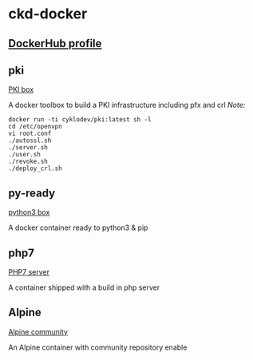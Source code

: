 # ckd-docker
[DockerHub profile](https://hub.docker.com/u/cyklodev/)
---
## pki
[PKI box](https://hub.docker.com/r/cyklodev/pki/ "ckd-pki image")  

A docker toolbox to build a PKI infrastructure including pfx and crl
*Note:*
```
docker run -ti cyklodev/pki:latest sh -l 
cd /etc/openvpn
vi root.conf
./autossl.sh
./server.sh
./user.sh
./revoke.sh
./deploy_crl.sh
```
## py-ready
[python3 box](https://hub.docker.com/r/cyklodev/py-ready/ "py-ready image") 

A docker container ready to python3 & pip

## php7
[PHP7 server](https://hub.docker.com/r/cyklodev/php7/ "php7 image")

A container shipped with a build in php server

## Alpine
[Alpine community](https://hub.docker.com/r/cyklodev/alpine/ "alpine image")

An Alpine container with community repository enable

